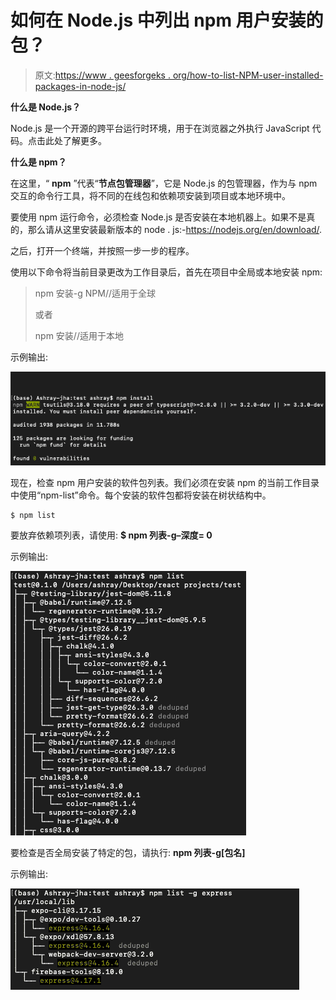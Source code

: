 # 如何在 Node.js 中列出 npm 用户安装的包？

> 原文:[https://www . geesforgeks . org/how-to-list-NPM-user-installed-packages-in-node-js/](https://www.geeksforgeeks.org/how-to-list-npm-user-installed-packages-in-node-js/)

**什么是 Node.js？**

Node.js 是一个开源的跨平台运行时环境，用于在浏览器之外执行 JavaScript 代码。点击此处了解更多。

**什么是 npm？**

在这里，“ **npm** ”代表“**节点包管理器**”，它是 Node.js 的包管理器，作为与 npm 交互的命令行工具，将不同的在线包和依赖项安装到项目或本地环境中。

要使用 npm 运行命令，必须检查 Node.js 是否安装在本地机器上。如果不是真的，那么请从这里安装最新版本的 node . js:-https://nodejs.org/en/download/.

之后，打开一个终端，并按照一步一步的程序。

使用以下命令将当前目录更改为工作目录后，首先在项目中全局或本地安装 npm:

> npm 安装-g NPM//适用于全球
> 
> 或者
> 
> npm 安装//适用于本地

示例输出:

![](img/a4d85e51f6624635d93246777701caa8.png)

现在，检查 npm 用户安装的软件包列表。我们必须在安装 npm 的当前工作目录中使用“npm-list”命令。每个安装的软件包都将安装在树状结构中。

```
$ npm list
```

要放弃依赖项列表，请使用: **$ npm 列表-g–深度= 0**

示例输出:

![](img/d27ff5083ea2f63e549f05069b5c4090.png)

要检查是否全局安装了特定的包，请执行: **npm 列表-g[包名]**

示例输出:

![](img/e2361ed5bcb51041ccf461ad5e5cd94d.png)
